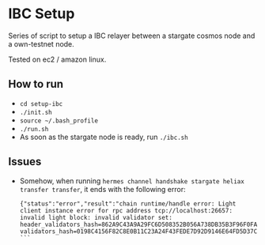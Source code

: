 # IBC Setup

Series of script to setup a IBC relayer between a stargate cosmos node and a own-testnet node.

Tested on ec2 / amazon linux.

## How to run

- `cd setup-ibc`
- `./init.sh`
- `source ~/.bash_profile`
- `./run.sh`
- As soon as the stargate node is ready, run `./ibc.sh`

## Issues

- Somehow, when running `hermes channel handshake stargate heliax transfer transfer`, it ends with the following error: 
  ```
  {"status":"error","result":"chain runtime/handle error: Light client instance error for rpc address tcp://localhost:26657: invalid light block: invalid validator set: header_validators_hash=862A9C43A9A29FC6D508352B056A738DB35B3F96F0FA02F0DA2FC1ED8035A55C validators_hash=0198C4156F82C8E0B11C23A24F43FEDE7D92D9146E64FD5D37C5ED3360F53AA9"} ```
